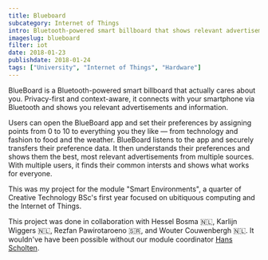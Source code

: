 ```yaml
---
title: Blueboard
subcategory: Internet of Things
intro: Bluetooth-powered smart billboard that shows relevant advertisements and information based on who's passing by it.
imageslug: blueboard
filter: iot
date: 2018-01-23
publishdate: 2018-01-24
tags: ["University", "Internet of Things", "Hardware"]
---
```


BlueBoard is a Bluetooth-powered smart billboard that actually cares about you. Privacy-first and context-aware, it connects with your smartphone via Bluetooth and shows you relevant advertisements and information.

Users can open the BlueBoard app and set their preferences by assigning points from 0 to 10 to everything you they like — from technology and fashion to food and the weather. BlueBoard listens to the app and securely transfers their preference data. It then understands their preferences and shows them the best, most relevant advertisements from multiple sources. With multiple users, it finds their common intersts and shows what works for everyone.

This was my project for the module "Smart Environments", a quarter of Creative Technology BSc's first year focused on ubitiquous computing and the Internet of Things.

<div class="two-images">
	<div><img alt="" src="/blueboard/1.jpg"></div>
	<div><img alt="" src="/blueboard/2.jpg"></div>
</div>
<img alt="" src="/blueboard/team.png">

<footer>This project was done in collaboration with Hessel Bosma 🇳🇱, Karlijn Wiggers 🇳🇱, Rezfan Pawirotaroeno 🇸🇷, and Wouter Couwenbergh 🇳🇱. It wouldn've have been possible without our module coordinator <a href="http://wwwhome.ewi.utwente.nl/~scholten/" target="_blank" rel="noopener noreferrer">Hans Scholten</a>.</footer>